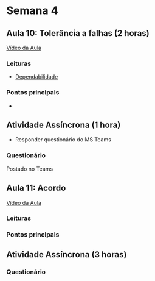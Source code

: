 # Semana 4

## Aula 10: Tolerância a falhas (2 horas)

[Vídeo da Aula](https://web.microsoftstream.com/video/b1e012fe-8525-4531-a3d1-d725c6d677de)

### Leituras

* [Dependabilidade](https://lasarojc.github.io/ds_notes/fault/)

### Pontos principais

* 

## Atividade Assíncrona (1 hora)

* Responder questionário do MS Teams

### Questionário

Postado no Teams

## Aula 11: Acordo

[Vídeo da Aula]()

### Leituras


### Pontos principais


## Atividade Assíncrona (3 horas)


### Questionário

